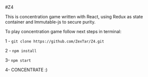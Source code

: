 #Z4

This is concentration game written with React, using Redux as state container and Immutable-js to secure purity.

To play concentration game follow next steps in terminal:

1 - ```git clone https://github.com/ZexTar/Z4.git```

2 - ```npm install```

3- ```npm start```

4- CONCENTRATE :)
